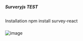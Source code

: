 ###
***Surveryjs TEST***
##
Installation
npm install survey-react
###
![image](https://github.com/user-attachments/assets/74ee0fda-6507-4103-aad9-fee70373897f)
